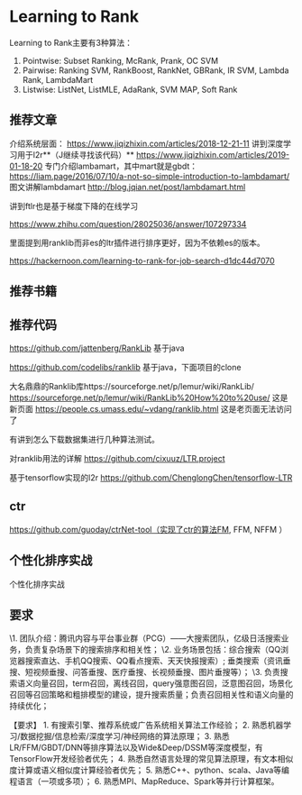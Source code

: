 # Learning to Rank

Learning to Rank主要有3种算法：

1. Pointwise: Subset Ranking, McRank, Prank, OC SVM
2. Pairwise: Ranking SVM, RankBoost, RankNet, GBRank, IR SVM, Lambda Rank, LambdaMart
3. Listwise: ListNet, ListMLE, AdaRank, SVM MAP, Soft Rank

## 推荐文章
介绍系统层面：
https://www.jiqizhixin.com/articles/2018-12-21-11
讲到深度学习用于l2r**（J继续寻找该代码）**
https://www.jiqizhixin.com/articles/2019-01-18-20
专门介绍lambamart，其中mart就是gbdt：
https://liam.page/2016/07/10/a-not-so-simple-introduction-to-lambdamart/
图文讲解lambdamart
http://blog.jqian.net/post/lambdamart.html

讲到ftlr也是基于梯度下降的在线学习

https://www.zhihu.com/question/28025036/answer/107297334

里面提到用ranklib而非es的ltr插件进行排序更好，因为不依赖es的版本。

https://hackernoon.com/learning-to-rank-for-job-search-d1dc44d7070


## 推荐书籍



## 推荐代码

https://github.com/jattenberg/RankLib 基于java

https://github.com/codelibs/ranklib 基于java，下面项目的clone

大名鼎鼎的Ranklib库https://sourceforge.net/p/lemur/wiki/RankLib/
https://sourceforge.net/p/lemur/wiki/RankLib%20How%20to%20use/ 这是新页面
https://people.cs.umass.edu/~vdang/ranklib.html 这是老页面无法访问了

有讲到怎么下载数据集进行几种算法测试。

对ranklib用法的详解
https://github.com/cixuuz/LTR.project

基于tensorflow实现的l2r
https://github.com/ChenglongChen/tensorflow-LTR

## ctr

https://github.com/guoday/ctrNet-tool（实现了ctr的算法FM, FFM, NFFM ）

## 个性化排序实战

个性化排序实战

## 要求

\1. 团队介绍：腾讯内容与平台事业群（PCG）——大搜索团队，亿级日活搜索业务，负责复杂场景下的搜索排序和相关性； 
\2. 业务场景包括：综合搜索（QQ浏览器搜索直达、手机QQ搜索、QQ看点搜索、天天快报搜索）; 垂类搜索（资讯垂搜、短视频垂搜、问答垂搜、医疗垂搜、长视频垂搜、图片垂搜等）；
\3. 负责搜索语义向量召回，term召回，离线召回，query强意图召回，泛意图召回，场景化召回等召回策略和粗排模型的建设，提升搜索质量；负责召回相关性和语义向量的持续优化；

【要求】 1. 有搜索引擎、推荐系统或广告系统相关算法工作经验； 2. 熟悉机器学习/数据挖掘/信息检索/深度学习/神经网络的算法原理； 3. 熟悉LR/FFM/GBDT/DNN等排序算法以及Wide&Deep/DSSM等深度模型，有TensorFlow开发经验者优先； 4. 熟悉自然语言处理的常见算法原理，有文本相似度计算或语义相似度计算经验者优先； 5. 熟悉C++、python、scala、Java等编程语言（一项或多项）； 6. 熟悉MPI、MapReduce、Spark等并行计算框架。